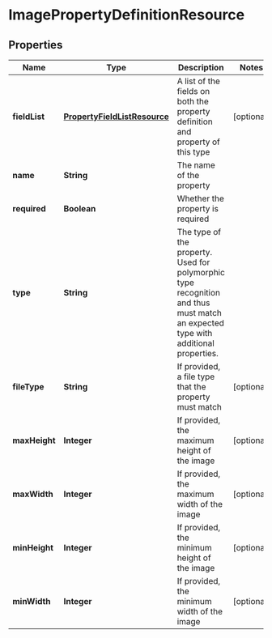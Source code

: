 
# ImagePropertyDefinitionResource

## Properties
Name | Type | Description | Notes
------------ | ------------- | ------------- | -------------
**fieldList** | [**PropertyFieldListResource**](PropertyFieldListResource.md) | A list of the fields on both the property definition and property of this type |  [optional]
**name** | **String** | The name of the property | 
**required** | **Boolean** | Whether the property is required | 
**type** | **String** | The type of the property. Used for polymorphic type recognition and thus must match an expected type with additional properties. | 
**fileType** | **String** | If provided, a file type that the property must match |  [optional]
**maxHeight** | **Integer** | If provided, the maximum height of the image |  [optional]
**maxWidth** | **Integer** | If provided, the maximum width of the image |  [optional]
**minHeight** | **Integer** | If provided, the minimum height of the image |  [optional]
**minWidth** | **Integer** | If provided, the minimum width of the image |  [optional]



